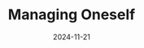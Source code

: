 ---
title: Managing Oneself
date: 2024-11-21
tags:
  - repost
customizeMetadata:
  repostUrl: https://hbr.org/2005/01/managing-oneself
---